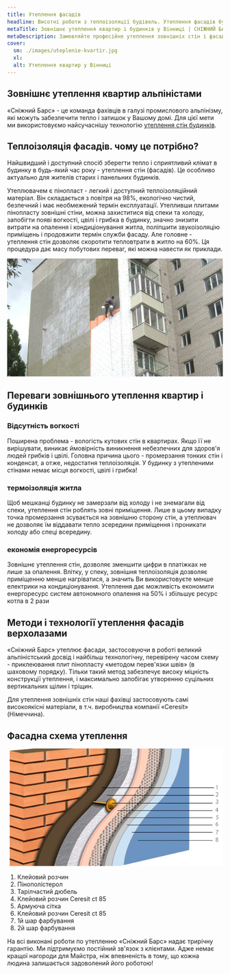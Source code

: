 ```yaml
---
title: Утеплення фасадів
headline: Висотні роботи з теплоізоляції будівель. Утеплення фасадів будинків, квартир і комерційних приміщень.
metaTitle: Зовнішнє утеплення квартир і будинків у Вінниці | СНІЖНИЙ БАРС 
metaDescription: Замовляйте професійне утеплення зовнішніх стін і фасадів для квартир і будинків ☎ + 38 (096) 555-30-92 від висотників компанії Сніжний Барс
cover:
  sm: ./images/uteplenie-kvartir.jpg
  xl: 
  alt: Утеплення квартир у Вінниці
---
```

## Зовнішнє утеплення квартир альпіністами


«Сніжний Барс» - це команда фахівців в галузі промислового альпінізму, які можуть забезпечити тепло і затишок у Вашому домі. Для цієї мети ми використовуємо найсучаснішу технологію [утеплення стін будинків](/blog/naruzhnoe-uteplenie-sten-kvartir-domov/).


## Теплоізоляція фасадів. чому це потрібно?


Найшвидший і доступний спосіб зберегти тепло і сприятливий клімат в будинку в будь-який час року - утеплення стін (фасадів). Це особливо актуально для жителів старих і панельних будинків.

Утеплювачем є пінопласт - легкий і доступний теплоізоляційний матеріал. Він складається з повітря на 98%, екологічно чистий, безпечний і має необмежений термін експлуатації. Утепливши плитами пінопласту зовнішні стіни, можна захиститися від спеки та холоду, запобігти появі вогкості, цвілі і грибка в будинку, значно знизити витрати на опалення і кондиціонування житла, поліпшити звукоізоляцію приміщень і продовжити термін служби фасаду. Але головне - утеплення стін дозволяє скоротити тепловтрати в житло на 60%. Ця процедура дає масу побутових переваг, які можна навести як приклади.

![Утеплення квартир в місті Вінниця](./images/uteplenie-sten-i-fasadov.jpg)


## Переваги зовнішнього утеплення квартир і будинків 


### Відсутність вогкості

Поширена проблема - вологість кутових стін в квартирах. Якщо її не вирішувати, виникає ймовірність виникнення небезпечних для здоров'я людей грибків і цвілі. Головна причина цього - промерзання тонких стін і конденсат, а отже, недостатня теплоізоляція. У будинку з утепленими стінами немає місця вогкості, цвілі і грибка!

### термоізоляція житла

Щоб мешканці будинку не замерзали від холоду і не знемагали від спеки, утеплення стін роблять зовні приміщення. Лише в цьому випадку точка промерзання зсувається на зовнішню сторону стін, а утеплювач не дозволяє їм віддавати тепло зсередини приміщення і проникати холоду або спеці всередину.

### економія енергоресурсів

Зовнішнє утеплення стін, дозволяє зменшити цифри в платіжках не лише за опалення. Влітку, у спеку, зовнішня теплоізоляція дозволяє приміщенню менше нагріватися, а значить Ви використовуєте менше електрики на кондиціонування. Утеплення дає можливість економити енергоресурс систем автономного опалення на 50% і збільшує ресурс котла в 2 рази


## Методи і технології утеплення фасадів верхолазами


«Сніжний Барс» утеплює фасади, застосовуючи в роботі великий альпіністський досвід і найбільш технологічну, перевірену часом схему - приклеювання плит пінопласту  «методом перев'язки швів» (в шаховому порядку). Тільки такий метод забезпечує високу міцність конструкції утеплення, і максимально запобігає утворенню суцільних вертикальних щілин і тріщин.

Для утеплення зовнішніх стін наші фахівці застосовують самі високоякісні матеріали, в т.ч. виробництва компанії «Ceresit» (Німеччина).

## Фасадна схема утеплення

![Фасадна схема утеплення](./images/skhema-utepleniya-fasada.jpg)

1. Клейовий розчин
2. Пінополістерол
3. Тарілчастий дюбель
4. Клейовий розчин Ceresit ct 85
5. Армуюча сітка
6. Клейовий розчин Ceresit ct 85
7. 1й шар фарбування
8. 2й шар фарбування


На всі виконані роботи по утепленню «Сніжний Барс» надає трирічну гарантію. Ми підтримуємо постійний зв'язок з клієнтами. Адже немає кращої нагороди для Майстра, ніж впевненість в тому, що кожна людина залишається задоволений його роботою!
